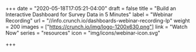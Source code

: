 +++
date = "2020-05-18T17:05:21-04:00"
draft = false
title = "Build an Interactive Dashboard for Survey Data in 5 Minutes"
label = "Webinar Recording"
url = "//info.crunch.io/dashboards-webinar-recording-lp"
weight = 200
images = ["https://crunch.io/img/logo-1200x630.png"]
link = "Watch Now"
series = "resources"
icon = "img/icons/webinar-icon.svg"

+++
